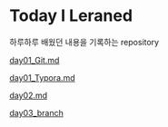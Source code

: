# Today I Leraned
하루하루 배웠던 내용을 기록하는 repository

[day01_Git.md](https://github.com/hwas2/TIL/blob/c0fd8e756c20fa6d9c93575c26c41e203f9d9938/day01_Git.md)

[day01_Typora.md](https://github.com/hwas2/TIL/blob/c0fd8e756c20fa6d9c93575c26c41e203f9d9938/day01_Typora.md)

[day02.md](https://github.com/hwas2/TIL/blob/c0fd8e756c20fa6d9c93575c26c41e203f9d9938/day02.md)

[day03_branch](https://github.com/hwas2/TIL/blob/d582dbc090c2446d0e490303a29bfcaae3c525eb/day03_branch.md)